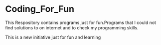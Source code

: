# Coding_For_Fun


This Respository contains programs just for fun.Programs that I could not find solutions to on internet and to 
check my programming skills.

This is a new initiative just for fun and learning

